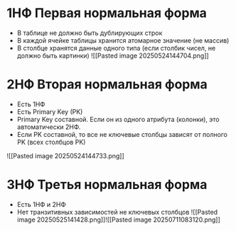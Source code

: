 # 1НФ Первая нормальная форма
- В таблице не должно быть дублирующих строк
- В каждой ячейке таблицы хранится атомарное значение (не массив)
- В столбце хранятся данные одного типа (если столбик чисел, не должно быть картинки)
![[Pasted image 20250524144704.png]]
# 2НФ Вторая нормальная форма
- Есть 1НФ
- Есть Primary Key (PK)
- Primary Key составной. Если он из одного атрибута (колонки), это автоматически 2НФ.
- Если PK составной, то все не ключевые столбцы зависят от полного PK (всех столбцов PK)

![[Pasted image 20250524144733.png]]
# 3НФ Третья нормальная форма
- Есть 1НФ и 2НФ
- Нет транзитивных зависимостей не ключевых столбцов
![[Pasted image 20250525141428.png]]![[Pasted image 20250711083120.png]]
